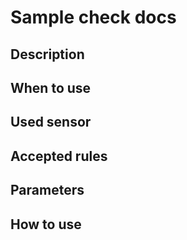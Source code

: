 # Sample check docs

## Description

## When to use

## Used sensor

## Accepted rules

## Parameters

## How to use